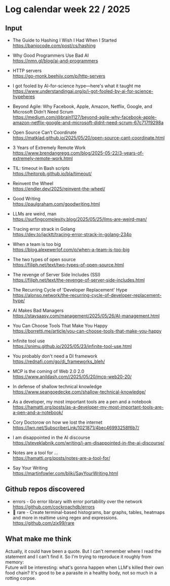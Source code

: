 # Log calendar week 22 / 2025


## Input
- The Guide to Hashing I Wish I Had When I Started<br>https://banjocode.com/post/cs/hashing

- Why Good Programmers Use Bad AI<br>https://nmn.gl/blog/ai-and-programmers

- HTTP servers<br>https://go-monk.beehiiv.com/p/http-servers


- I got fooled by AI-for-science hype—here's what it taught me<br>https://www.understandingai.org/p/i-got-fooled-by-ai-for-science-hypeheres
- Beyond Agile: Why Facebook, Apple, Amazon, Netflix, Google, and Microsoft Didn’t Need Scrum<br>https://medium.com/@brain1127/beyond-agile-why-facebook-apple-amazon-netflix-google-and-microsoft-didnt-need-scrum-67c717f9298a
 
- Open Source Can’t Coordinate<br>https://matklad.github.io/2025/05/20/open-source-cant-coordinate.html
- 3 Years of Extremely Remote Work<br>https://www.brendangregg.com/blog/2025-05-22/3-years-of-extremely-remote-work.html
- TIL: timeout in Bash scripts<br>https://heitorpb.github.io/bla/timeout/
- Reinvent the Wheel<br>https://endler.dev/2025/reinvent-the-wheel/
- Good Writing<br>https://paulgraham.com/goodwriting.html

- LLMs are weird, man<br>https://surfingcomplexity.blog/2025/05/25/llms-are-weird-man/
- Tracing error strack in Golang<br>https://dev.to/jacktt/tracing-error-strack-in-golang-234o

- When a team is too big<br>https://blog.alexewerlof.com/p/when-a-team-is-too-big

- The two types of open source<br>https://filiph.net/text/two-types-of-open-source.html
- The revenge of Server Side Includes (SSI)<br>https://filiph.net/text/the-revenge-of-server-side-includes.html
- The Recurring Cycle of 'Developer Replacement' Hype<br>https://alonso.network/the-recurring-cycle-of-developer-replacement-hype/
- AI Makes Bad Managers<br>https://staysaasy.com/management/2025/05/26/AI-management.html
- You Can Choose Tools That Make You Happy<br>https://borretti.me/article/you-can-choose-tools-that-make-you-happy
- Infinite tool use<br>https://snimu.github.io/2025/05/23/infinite-tool-use.html
- You probably don't need a DI framework<br>https://rednafi.com/go/di_frameworks_bleh/
- MCP is the coming of Web 2.0 2.0<br>https://www.anildash.com//2025/05/20/mcp-web20-20/

- In defense of shallow technical knowledge<br>https://www.seangoedecke.com/shallow-technical-knowledge/
- As a developer, my most important tools are a pen and a notebook<br>https://hamatti.org/posts/as-a-developer-my-most-important-tools-are-a-pen-and-a-notebook/
- Cory Doctorow on how we lost the internet<br>https://lwn.net/SubscriberLink/1021871/4bec46993258f6b7/
- I am disappointed in the AI discourse<br>https://steveklabnik.com/writing/i-am-disappointed-in-the-ai-discourse/
- Notes are a tool for …<br>https://hamatti.org/posts/notes-are-a-tool-for/
- Say Your Writing<br>https://martinfowler.com/bliki/SayYourWriting.html



## Github repos discovered
- errors - Go error library with error portability over the network<br>https://github.com/cockroachdb/errors
- :memo: rare - Create terminal-based histograms, bar graphs, tables, heatmaps and more in realtime using regex and expressions.<br>https://github.com/zix99/rare


## What make me think

Actually, it could have been a quote. But I can't remember where I read the statement and I can't find it. So I'm trying to reproduce it roughly from memory:  
Future will be interesting: what's gonna happen when LLM's killed their own food chain? It's good to be a parasite in a healthy body, not so much in a rotting corpse.


